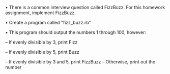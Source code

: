 • There is a common interview question called FizzBuzz. For this homework assignment, implement FizzBuzz.

• Create a program called "fizz_buzz.rb"

• This program should output the numbers 1 through 100, however:

– If evenly divisible by 3, print Fizz

– If evenly divisible by 5, print Buzz

– If evenly divisible by 3 and 5, print FizzBuzz – Otherwise, print out the number
